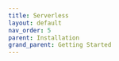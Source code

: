 ```yaml
---
title: Serverless
layout: default
nav_order: 5
parent: Installation
grand_parent: Getting Started
---
```

